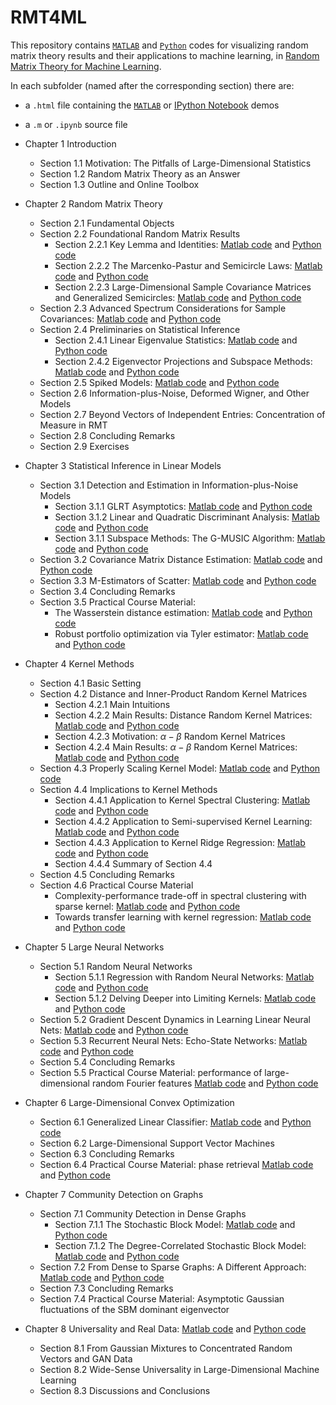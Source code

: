 # RMT4ML
This repository contains [`MATLAB`](https://www.mathworks.com/products/matlab.html) and [`Python`](https://www.python.org/) codes for visualizing random matrix theory results and their applications to machine learning, in [Random Matrix Theory for Machine Learning](https://zhenyu-liao.github.io/pdf/RMT4ML.pdf).

In each subfolder (named after the corresponding section) there are:

* a `.html` file containing the [`MATLAB`](https://www.mathworks.com/products/matlab.html) or [IPython Notebook](https://ipython.org/notebook.html) demos
* a `.m` or `.ipynb` source file

* Chapter 1 Introduction
	* Section 1.1 Motivation: The Pitfalls of Large-Dimensional Statistics
	* Section 1.2 Random Matrix Theory as an Answer
	* Section 1.3 Outline and Online Toolbox
* Chapter 2 Random Matrix Theory
	* Section 2.1 Fundamental Objects
	* Section 2.2 Foundational Random Matrix Results
		* Section 2.2.1 Key Lemma and Identities: [Matlab code](https://htmlpreview.github.io/?https://github.com/Zhenyu-LIAO/RMT4ML/blob/master/2.2/html/lemma_plots.html) and [Python code](https://nbviewer.jupyter.org/github/Zhenyu-LIAO/RMT4ML/blob/master/2.2/lemma_plots.ipynb)
		* Section 2.2.2 The Marcenko-Pastur and Semicircle Laws: [Matlab code](https://htmlpreview.github.io/?https://github.com/Zhenyu-LIAO/RMT4ML/blob/master/2.2/html/MP_and_SC.html) and [Python code](https://nbviewer.jupyter.org/github/Zhenyu-LIAO/RMT4ML/blob/master/2.2/MP_and_SC.ipynb)
		* Section 2.2.3 Large-Dimensional Sample Covariance Matrices and Generalized Semicircles: [Matlab code](https://htmlpreview.github.io/?https://github.com/Zhenyu-LIAO/RMT4ML/blob/master/2.2/html/SCM_and_DSC.html) and [Python code](https://nbviewer.jupyter.org/github/Zhenyu-LIAO/RMT4ML/blob/master/2.2/SCM_and_DSC.ipynb)
	* Section 2.3 Advanced Spectrum Considerations for Sample Covariances: [Matlab code](https://htmlpreview.github.io/?https://github.com/Zhenyu-LIAO/RMT4ML/blob/master/2.3/html/advanced_spectrum.html) and [Python code](https://nbviewer.jupyter.org/github/Zhenyu-LIAO/RMT4ML/blob/master/2.3/advanced_spectrum.ipynb)
	* Section 2.4 Preliminaries on Statistical Inference
		* Section 2.4.1 Linear Eigenvalue Statistics: [Matlab code](https://htmlpreview.github.io/?https://github.com/Zhenyu-LIAO/RMT4ML/blob/master/2.4/html/linear_eig_stats.html) and [Python code](https://nbviewer.jupyter.org/github/Zhenyu-LIAO/RMT4ML/blob/master/2.4/linear_eig_stats.ipynb)
		* Section 2.4.2 Eigenvector Projections and Subspace Methods: [Matlab code](https://htmlpreview.github.io/?https://github.com/Zhenyu-LIAO/RMT4ML/blob/master/2.4/html/eigenvec_proj.html) and [Python code](https://nbviewer.jupyter.org/github/Zhenyu-LIAO/RMT4ML/blob/master/2.4/eigenvec_proj.ipynb)
	* Section 2.5 Spiked Models: [Matlab code](https://htmlpreview.github.io/?https://github.com/Zhenyu-LIAO/RMT4ML/blob/master/2.5/html/spiked_models.html) and [Python code](https://nbviewer.jupyter.org/github/Zhenyu-LIAO/RMT4ML/blob/master/2.5/spiked_models.ipynb)
	* Section 2.6 Information-plus-Noise, Deformed Wigner, and Other Models
	* Section 2.7 Beyond Vectors of Independent Entries: Concentration of Measure in RMT
	* Section 2.8 Concluding Remarks
	* Section 2.9 Exercises
* Chapter 3 Statistical Inference in Linear Models
	* Section 3.1 Detection and Estimation in Information-plus-Noise Models
		* Section 3.1.1 GLRT Asymptotics: [Matlab code](https://htmlpreview.github.io/?https://github.com/Zhenyu-LIAO/RMT4ML/blob/master/3.1/html/GLRT.html) and [Python code](https://nbviewer.jupyter.org/github/Zhenyu-LIAO/RMT4ML/blob/master/3.1/GLRT.ipynb)
		* Section 3.1.2 Linear and Quadratic Discriminant Analysis: [Matlab code](https://htmlpreview.github.io/?https://github.com/Zhenyu-LIAO/RMT4ML/blob/master/3.1/html/LDA.html) and [Python code](https://nbviewer.jupyter.org/github/Zhenyu-LIAO/RMT4ML/blob/master/3.1/LDA.ipynb)
		* Section 3.1.1 Subspace Methods: The G-MUSIC Algorithm: [Matlab code](https://htmlpreview.github.io/?https://github.com/Zhenyu-LIAO/RMT4ML/blob/master/3.1/html/GMUSIC.html) and [Python code](https://nbviewer.jupyter.org/github/Zhenyu-LIAO/RMT4ML/blob/master/3.1/GMUSIC.ipynb)
	* Section 3.2 Covariance Matrix Distance Estimation: [Matlab code](https://htmlpreview.github.io/?https://github.com/Zhenyu-LIAO/RMT4ML/blob/master/3.2/html/cov_distance_estimation.html) and [Python code](https://nbviewer.jupyter.org/github/Zhenyu-LIAO/RMT4ML/blob/master/3.2/cov_distance_estimation.ipynb)
	* Section 3.3 M-Estimators of Scatter: [Matlab code](https://htmlpreview.github.io/?https://github.com/Zhenyu-LIAO/RMT4ML/blob/master/3.3/html/M_estim_of_scatter.html) and [Python code](https://nbviewer.jupyter.org/github/Zhenyu-LIAO/RMT4ML/blob/master/3.3/M_estim_of_scatter.ipynb)
	* Section 3.4 Concluding Remarks
	* Section 3.5 Practical Course Material: 
		* The Wasserstein distance estimation: [Matlab code](https://htmlpreview.github.io/?https://github.com/Zhenyu-LIAO/RMT4ML/blob/master/3.5/html/Wasserstein_dist.html) and [Python code](https://nbviewer.jupyter.org/github/Zhenyu-LIAO/RMT4ML/blob/master/3.5/Wasserstein_dist.ipynb)
		* Robust portfolio optimization via Tyler estimator: [Matlab code](https://htmlpreview.github.io/?https://github.com/Zhenyu-LIAO/RMT4ML/blob/master/3.5/html/robust_portfolio.html) and [Python code](https://nbviewer.jupyter.org/github/Zhenyu-LIAO/RMT4ML/blob/master/3.5/robust_portfolio.ipynb)
* Chapter 4 Kernel Methods
	* Section 4.1 Basic Setting
	* Section 4.2 Distance and Inner-Product Random Kernel Matrices
		* Section 4.2.1 Main Intuitions 
		* Section 4.2.2 Main Results: Distance Random Kernel Matrices: [Matlab code](https://htmlpreview.github.io/?https://github.com/Zhenyu-LIAO/RMT4ML/blob/master/4.2/html/dist_kernel.html) and [Python code](https://nbviewer.jupyter.org/github/Zhenyu-LIAO/RMT4ML/blob/master/4.2/dist_kernel.ipynb)
		* Section 4.2.3 Motivation: $\alpha-\beta$ Random Kernel Matrices 
		* Section 4.2.4 Main Results: $\alpha-\beta$ Random Kernel Matrices: [Matlab code](https://htmlpreview.github.io/?https://github.com/Zhenyu-LIAO/RMT4ML/blob/master/4.2/html/alpha_beta_kernel.html) and [Python code](https://nbviewer.jupyter.org/github/Zhenyu-LIAO/RMT4ML/blob/master/4.2/alpha_beta_kernel.ipynb)
	* Section 4.3 Properly Scaling Kernel Model: [Matlab code](https://htmlpreview.github.io/?https://github.com/Zhenyu-LIAO/RMT4ML/blob/master/4.3/html/proper_scale_kernel.html) and [Python code](https://nbviewer.jupyter.org/github/Zhenyu-LIAO/RMT4ML/blob/master/4.3/proper_scale_kernel.ipynb)
	* Section 4.4 Implications to Kernel Methods
		* Section 4.4.1 Application to Kernel Spectral Clustering: [Matlab code](https://htmlpreview.github.io/?https://github.com/Zhenyu-LIAO/RMT4ML/blob/master/4.4/html/kernel_spectral_clustering.html) and [Python code](https://nbviewer.jupyter.org/github/Zhenyu-LIAO/RMT4ML/blob/master/4.4/kernel_spectral_clustering.ipynb)
		* Section 4.4.2 Application to Semi-supervised Kernel Learning: [Matlab code](https://htmlpreview.github.io/?https://github.com/Zhenyu-LIAO/RMT4ML/blob/master/4.4/html/semi_supervised_kernel.html) and [Python code](https://nbviewer.jupyter.org/github/Zhenyu-LIAO/RMT4ML/blob/master/4.4/semi_supervised_kernel.ipynb)
		* Section 4.4.3 Application to Kernel Ridge Regression: [Matlab code](https://htmlpreview.github.io/?https://github.com/Zhenyu-LIAO/RMT4ML/blob/master/4.4/html/kernel_ridge.html) and [Python code](https://nbviewer.jupyter.org/github/Zhenyu-LIAO/RMT4ML/blob/master/4.4/kernel_ridge.ipynb)
		* Section 4.4.4 Summary of Section 4.4
	* Section 4.5 Concluding Remarks
	* Section 4.6 Practical Course Material
		* Complexity-performance trade-off in spectral clustering with sparse kernel: [Matlab code](https://htmlpreview.github.io/?https://github.com/Zhenyu-LIAO/RMT4ML/blob/master/4.6/html/sparse_clustering.html) and [Python code](https://nbviewer.jupyter.org/github/Zhenyu-LIAO/RMT4ML/blob/master/4.6/sparse_clustering.ipynb)
		* Towards transfer learning with kernel regression: [Matlab code](https://htmlpreview.github.io/?https://github.com/Zhenyu-LIAO/RMT4ML/blob/master/4.6/html/transfer.html) and [Python code](https://nbviewer.jupyter.org/github/Zhenyu-LIAO/RMT4ML/blob/master/4.6/transfer.ipynb)
* Chapter 5 Large Neural Networks
	* Section 5.1 Random Neural Networks
		* Section 5.1.1 Regression with Random Neural Networks: [Matlab code](https://htmlpreview.github.io/?https://github.com/Zhenyu-LIAO/RMT4ML/blob/master/5.1/html/random_NN.html) and [Python code](https://nbviewer.jupyter.org/github/Zhenyu-LIAO/RMT4ML/blob/master/5.1/random_NN.ipynb)
		* Section 5.1.2 Delving Deeper into Limiting Kernels: [Matlab code](https://htmlpreview.github.io/?https://github.com/Zhenyu-LIAO/RMT4ML/blob/master/5.1/html/random_feature_GMM.html) and [Python code](https://nbviewer.jupyter.org/github/Zhenyu-LIAO/RMT4ML/blob/master/5.1/random_feature_GMM.ipynb)
	* Section 5.2 Gradient Descent Dynamics in Learning Linear Neural Nets: [Matlab code](https://htmlpreview.github.io/?https://github.com/Zhenyu-LIAO/RMT4ML/blob/master/5.2/html/grad_descent_dynamics.html) and [Python code](https://nbviewer.jupyter.org/github/Zhenyu-LIAO/RMT4ML/blob/master/5.2/grad_descent_dynamics.ipynb)
	* Section 5.3 Recurrent Neural Nets: Echo-State Networks: [Matlab code](https://htmlpreview.github.io/?https://github.com/Zhenyu-LIAO/RMT4ML/blob/master/5.3/html/ESN.html) and [Python code](https://nbviewer.jupyter.org/github/Zhenyu-LIAO/RMT4ML/blob/master/5.3/ENS.ipynb)
	* Section 5.4 Concluding Remarks
	* Section 5.5 Practical Course Material: performance of large-dimensional random Fourier features [Matlab code](https://htmlpreview.github.io/?https://github.com/Zhenyu-LIAO/RMT4ML/blob/master/5.5/html/random_Fourier.html) and [Python code](https://nbviewer.jupyter.org/github/Zhenyu-LIAO/RMT4ML/blob/master/5.5/html/random_Fourier.ipynb)
* Chapter 6 Large-Dimensional Convex Optimization
	* Section 6.1 Generalized Linear Classifier: [Matlab code](https://htmlpreview.github.io/?https://github.com/Zhenyu-LIAO/RMT4ML/blob/master/6.1/html/empirical_risk_min.html) and [Python code](https://nbviewer.jupyter.org/github/Zhenyu-LIAO/RMT4ML/blob/master/6.1/empirical_risk_min.ipynb)
	* Section 6.2 Large-Dimensional Support Vector Machines
	* Section 6.3 Concluding Remarks
	* Section 6.4 Practical Course Material: phase retrieval [Matlab code](https://htmlpreview.github.io/?https://github.com/Zhenyu-LIAO/RMT4ML/blob/master/6.4/html/phase_retrieval.html) and [Python code](https://nbviewer.jupyter.org/github/Zhenyu-LIAO/RMT4ML/blob/master/6.4/phase_retrieval.ipynb)
* Chapter 7 Community Detection on Graphs
	* Section 7.1 Community Detection in Dense Graphs
		* Section 7.1.1 The Stochastic Block Model: [Matlab code](https://htmlpreview.github.io/?https://github.com/Zhenyu-LIAO/RMT4ML/blob/master/7.1/html/SBM.html) and [Python code](https://nbviewer.jupyter.org/github/Zhenyu-LIAO/RMT4ML/blob/master/7.1/SBM.ipynb)
		* Section 7.1.2 The Degree-Correlated Stochastic Block Model: 
		[Matlab code](https://htmlpreview.github.io/?https://github.com/Zhenyu-LIAO/RMT4ML/blob/master/7.1/html/DCSBM.html) and [Python code](https://nbviewer.jupyter.org/github/Zhenyu-LIAO/RMT4ML/blob/master/7.1/DCSBM.ipynb)
	* Section 7.2 From Dense to Sparse Graphs: A Different Approach:
	[Matlab code](https://htmlpreview.github.io/?https://github.com/Zhenyu-LIAO/RMT4ML/blob/master/7.2/html/sparse_graph.html) and [Python code](https://nbviewer.jupyter.org/github/Zhenyu-LIAO/RMT4ML/blob/master/7.2/sparse_graph.ipynb)
	* Section 7.3 Concluding Remarks
	* Section 7.4 Practical Course Material: Asymptotic Gaussian fluctuations of the SBM dominant eigenvector
* Chapter 8 Universality and Real Data: [Matlab code](https://htmlpreview.github.io/?https://github.com/Zhenyu-LIAO/RMT4ML/blob/master/8/html/RMT_universality.html) and [Python code](https://nbviewer.jupyter.org/github/Zhenyu-LIAO/RMT4ML/blob/master/8/RMT_universality.ipynb)
	* Section 8.1 From Gaussian Mixtures to Concentrated Random Vectors and GAN Data
	* Section 8.2 Wide-Sense Universality in Large-Dimensional Machine Learning
	* Section 8.3 Discussions and Conclusions